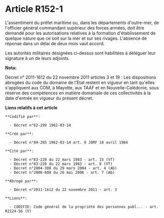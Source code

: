 # Article R152-1

L'assentiment du préfet maritime ou, dans les départements d'outre-mer, de l'officier général commandant supérieur des forces
armées, doit être demandé pour les autorisations relatives à la formation d'établissement de quelque nature que ce soit sur
la mer et sur ses rivages. L'absence de réponse dans un délai de deux mois vaut accord.

Les autorités militaires désignées ci-dessus sont habilitées à déléguer leur signature à un de leurs adjoints.

**Nota:**

Décret n° 2011-1612 du 22 novembre 2011 articles 3 et 19 : Les dispositions abrogées du code du domaine de l'Etat restent en
vigueur en tant qu'elles s'appliquent aux COM, à Mayotte, aux TAAF et en Nouvelle-Calédonie, sous réserve des compétences en
matière domaniale de ces collectivités à la date d'entrée en vigueur du présent décret.

**Liens relatifs à cet article**

	**Codifié par**:

	  - Décret n°62-299 1962-03-14

	**Créé par**:

	  - Décret n°84-285 1962-03-14 art. 8 JORF 18 avril 1984

	**Cité par**:

	  - Décret n°83-228 du 22 mars 1983 - art. 15 (VT)
	  - Décret n°83-228 du 22 mars 1983 - art. 8 (VT)
	  - Décret n°2004-308 du 29 mars 2004 - art. 4 (Ab)
	  - Décret n°2006-608 du 26 mai 2006 - art. 7 (Ab)

	**Abrogé par**:

	  - Décret n°2011-1612 du 22 novembre 2011 - art. 3

	**Liens**:

	  - CODIFIE: Code général de la propriété des personnes publ... - art. R2124-56 (V)
